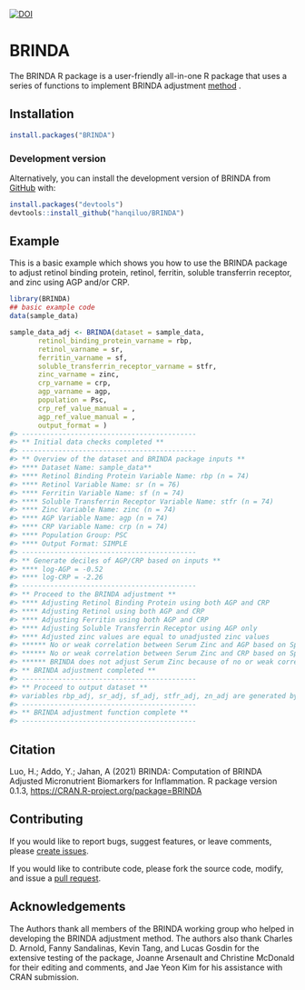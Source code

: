 
[![DOI](https://sandbox.zenodo.org/badge/414102388.svg)](https://sandbox.zenodo.org/badge/latestdoi/414102388)

<!-- README.md is generated from README.Rmd. Please edit that file -->

# BRINDA

<!-- badges: start -->
<!-- badges: end -->

The BRINDA R package is a user-friendly all-in-one R package that uses a
series of functions to implement BRINDA adjustment
[method](https://brinda-nutrition.org/publications/) .

## Installation

``` r
install.packages("BRINDA")
```

### Development version

Alternatively, you can install the development version of BRINDA from
[GitHub](https://github.com/) with:

``` r
install.packages("devtools")
devtools::install_github("hanqiluo/BRINDA")
```

## Example

This is a basic example which shows you how to use the BRINDA package to
adjust retinol binding protein, retinol, ferritin, soluble transferrin
receptor, and zinc using AGP and/or CRP.

``` r
library(BRINDA)
## basic example code
data(sample_data)

sample_data_adj <- BRINDA(dataset = sample_data,
       retinol_binding_protein_varname = rbp,
       retinol_varname = sr, 
       ferritin_varname = sf,
       soluble_transferrin_receptor_varname = stfr,
       zinc_varname = zinc, 
       crp_varname = crp,
       agp_varname = agp, 
       population = Psc,
       crp_ref_value_manual = ,
       agp_ref_value_manual = ,
       output_format = )
#> -------------------------------------------
#> ** Initial data checks completed **
#> -------------------------------------------
#> ** Overview of the dataset and BRINDA package inputs **
#> **** Dataset Name: sample_data**
#> **** Retinol Binding Protein Variable Name: rbp (n = 74)
#> **** Retinol Variable Name: sr (n = 76)
#> **** Ferritin Variable Name: sf (n = 74)
#> **** Soluble Transferrin Receptor Variable Name: stfr (n = 74)
#> **** Zinc Variable Name: zinc (n = 74)
#> **** AGP Variable Name: agp (n = 74)
#> **** CRP Variable Name: crp (n = 74)
#> **** Population Group: PSC
#> **** Output Format: SIMPLE
#> -------------------------------------------
#> ** Generate deciles of AGP/CRP based on inputs **
#> **** log-AGP = -0.52
#> **** log-CRP = -2.26
#> -------------------------------------------
#> ** Proceed to the BRINDA adjustment **
#> **** Adjusting Retinol Binding Protein using both AGP and CRP
#> **** Adjusting Retinol using both AGP and CRP
#> **** Adjusting Ferritin using both AGP and CRP
#> **** Adjusting Soluble Transferrin Receptor using AGP only
#> **** Adjusted zinc values are equal to unadjusted zinc values
#> ****** No or weak correlation between Serum Zinc and AGP based on Spearman correlation measures
#> ****** No or weak correlation between Serum Zinc and CRP based on Spearman correlation measures
#> ****** BRINDA does not adjust Serum Zinc because of no or weak correlation between Serum Zinc and AGP/CRP
#> ** BRINDA adjustment completed **
#> -------------------------------------------
#> ** Proceed to output dataset **
#> variables rbp_adj, sr_adj, sf_adj, stfr_adj, zn_adj are generated by the BRINDA function
#> -------------------------------------------
#> ** BRINDA adjustment function complete **
#> -------------------------------------------
```

## Citation

Luo, H.; Addo, Y.; Jahan, A (2021) BRINDA: Computation of BRINDA
Adjusted Micronutrient Biomarkers for Inflammation. R package version
0.1.3, <https://CRAN.R-project.org/package=BRINDA>

## Contributing

If you would like to report bugs, suggest features, or leave comments,
please [create issues](https://github.com/hanqiluo/BRINDA/issues).

If you would like to contribute code, please fork the source code,
modify, and issue a [pull
request](https://github.com/hanqiluo/BRINDA/pulls).

## Acknowledgements

The Authors thank all members of the BRINDA working group who helped in
developing the BRINDA adjustment method. The authors also thank Charles
D. Arnold, Fanny Sandalinas, Kevin Tang, and Lucas Gosdin for the
extensive testing of the package, Joanne Arsenault and Christine
McDonald for their editing and comments, and Jae Yeon Kim for his
assistance with CRAN submission.
